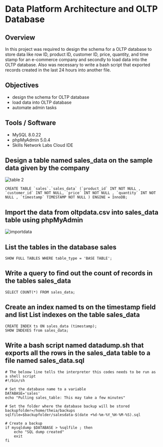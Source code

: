 # Data Platform Architecture and OLTP Database

## Overview
In this project was required to design the schema for a OLTP database to store data like row ID, product ID, customer ID, price, quantity, and time stamp for an e-commerce company and secondly to load  data into the OLTP database. Also was necessary to write a bash script that exported records created in the last 24 hours into another file.

## Objectives
- design the schema for OLTP database
- load data into OLTP database
- automate admin tasks

## Tools / Software

- MySQL 8.0.22
- phpMyAdmin 5.0.4
- Skills Network Labs Cloud IDE

## Design a table named sales_data on the sample data given by the company
![table 2](https://user-images.githubusercontent.com/95388763/162231277-23c3f931-e236-4dfc-af79-ee464a2c6398.png)

```
CREATE TABLE `sales`.`sales_data` (`product_id` INT NOT NULL , `customer_id` INT NOT NULL, `price` INT NOT NULL , `quantity` INT NOT NULL , `timestamp` TIMESTAMP NOT NULL ) ENGINE = InnoDB;
```

## Import the data from oltpdata.csv into sales_data table using phpMyAdmin
![importdata](https://user-images.githubusercontent.com/95388763/162233671-04e94055-0679-4b72-8145-99f8ad962502.png)

## List the tables in the database sales
```
SHOW FULL TABLES WHERE table_type = 'BASE TABLE';
```
## Write a query to find out the count of records in the tables sales_data
```
SELECT COUNT(*) FROM sales_data;
```
## Create an index named ts on the timestamp field and list List indexes on the table sales_data 
```
CREATE INDEX ts ON sales_data (timestamp);
SHOW INDEXES from sales_data;
```

## Write a bash script named datadump.sh that exports all the rows in the sales_data table to a file named sales_data.sql
```
# The beloow line tells the interpreter this codes needs to be run as a shell script
#!/bin/sh

# Set the database name to a variable
DATABASE='sales'
echo "Pulling sales_table: This may take a few minutes"

# Set the folder where the database backup will be stored
backupfolder=/home/theia/backups
sqlfile=$backupfolder/salesdata-$(date +%d-%m-%Y_%H-%M-%S).sql

# Create a backup
if mysqldump $DATABASE > %sqlfile ; then
    echo "SQL dump created"
    exit
fi
```
